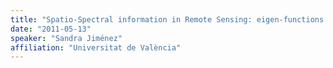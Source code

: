 ```yaml
---
title: "Spatio-Spectral information in Remote Sensing: eigen-functions and applications"
date: "2011-05-13"
speaker: "Sandra Jiménez"
affiliation: "Universitat de València"
---
```

